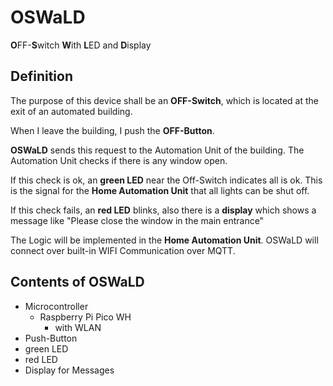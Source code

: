 # OSWaLD

**O**FF-**S**witch **W**ith **L**ED and **D**isplay

## Definition
The purpose of this device shall be an **OFF-Switch**, which is located at the exit of an automated building.

When I leave the building, I push the **OFF-Button**.

**OSWaLD** sends this request to the Automation Unit of the building. The Automation Unit checks if there is any window open.

If this check is ok, an **green LED** near the Off-Switch indicates all is ok. This is the signal for the **Home Automation Unit** that all lights can be shut off.

If this check fails, an **red LED** blinks, also there is a **display** which shows a message like "Please close the window in the main entrance"

The Logic will be implemented in the **Home Automation Unit**. OSWaLD will connect over built-in WIFI
Communication over MQTT. 

## Contents of OSWaLD
- Microcontroller
  - Raspberry Pi Pico WH
    - with WLAN
- Push-Button
- green LED
- red LED
- Display for Messages 


